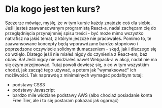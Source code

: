 # Dla kogo jest ten kurs?

Szczerze mówiąc, myślę, że w tym kursie każdy znajdzie coś dla siebie. Jeśli jesteś zaawansowanym programistą React-a, nadal zachęcam cię do przeglądnięcia przynajmniej spisu treści - być może mimo wszystko natrafisz na jakiś temat, z którym jeszcze nie pracowałeś. Pomimo to, te zaawansowane koncepty będą wporawdzane bardzo stopniowo i poprzedzone oczywiście solidnym tłumaczeniem - skąd, jak i dlaczego się co wzięło. Dlatego jeśli nie miałeś nigdy do czynienia z React-em, bez obaw. Ba! Jeśli nigdy nie widziałeś nawet Webpack-a w akcji, nadal nie ma się czym przejmować. Tutaj powoli dowiesz się, o co w tym wszystkim chodzi, jak zacząć tego używać, a potem jak "wymaksować" ich możliwości. Tak naprawdę z minimalnych wymagać podałbym tutaj:

* podstawy CSS3
* podstawy Javascript
* bardzo mile widziane podstawy AWS \(albo chociaż posiadanie konta Free Tier, ale i to się postaram pokazać jak ogarnąć\)

